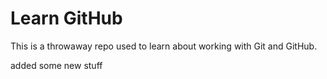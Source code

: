 # Learn GitHub

This is a throwaway repo used to learn about working with Git and GitHub.

added some new stuff
